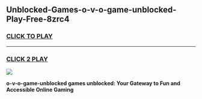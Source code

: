 
## Unblocked-Games-o-v-o-game-unblocked-Play-Free-8zrc4
<h3>
<a href="https://premium76.site?title=o-v-o-game-unblocked&ref=23A">CLICK TO PLAY</a></h3>
<hr>

<h3>
<a href="https://premium76.site?title=o-v-o-game-unblocked&ref=23A">CLICK 2 PLAY</a>
  
</h3>

<a href="https://premium76.site?title=o-v-o-game-unblocked&ref=23A"><img src="https://clearcache.store/games.png"></a>


**o-v-o-game-unblocked games unblocked: Your Gateway to Fun and Accessible Online Gaming**
